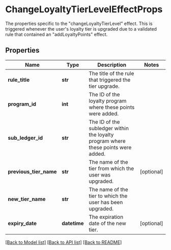 # ChangeLoyaltyTierLevelEffectProps

The properties specific to the \"changeLoyaltyTierLevel\" effect. This is triggered whenever the user's loyalty tier is upgraded due to a validated rule that contained an \"addLoyaltyPoints\" effect. 
## Properties
Name | Type | Description | Notes
------------ | ------------- | ------------- | -------------
**rule_title** | **str** | The title of the rule that triggered the tier upgrade. | 
**program_id** | **int** | The ID of the loyalty program where these points were added. | 
**sub_ledger_id** | **str** | The ID of the subledger within the loyalty program where these points were added. | 
**previous_tier_name** | **str** | The name of the tier from which the user was upgraded. | [optional] 
**new_tier_name** | **str** | The name of the tier to which the user has been upgraded. | 
**expiry_date** | **datetime** | The expiration date of the new tier. | [optional] 

[[Back to Model list]](../README.md#documentation-for-models) [[Back to API list]](../README.md#documentation-for-api-endpoints) [[Back to README]](../README.md)


